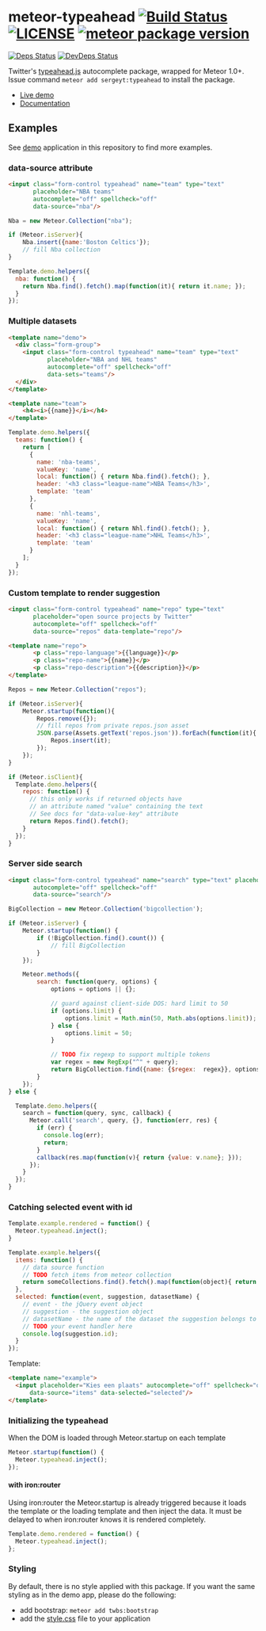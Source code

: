# meteor-typeahead [![Build Status](https://drone.io/github.com/sergeyt/meteor-typeahead/status.png)](https://drone.io/github.com/sergeyt/meteor-typeahead/latest) [![LICENSE](http://img.shields.io/badge/LICENSE-MIT-brightgreen.svg)](http://opensource.org/licenses/MIT) [![meteor package version](http://img.shields.io/badge/atmosphere-0.11.1_2-brightgreen.svg)](https://atmospherejs.com/sergeyt/typeahead)

[![Deps Status](https://david-dm.org/sergeyt/meteor-typeahead.png)](https://david-dm.org/sergeyt/meteor-typeahead)
[![DevDeps Status](https://david-dm.org/sergeyt/meteor-typeahead/dev-status.png)](https://david-dm.org/sergeyt/meteor-typeahead#info=devDependencies)

[th]: http://twitter.github.io/typeahead.js

Twitter's [typeahead.js](http://twitter.github.io/typeahead.js/examples/) autocomplete package, wrapped for Meteor 1.0+. Issue command `meteor add sergeyt:typeahead` to install the package.

* [Live demo](http://typeahead.meteor.com/)
* [Documentation](https://github.com/sergeyt/meteor-typeahead/blob/master/docs.md)

## Examples

See [demo](https://github.com/sergeyt/meteor-typeahead/tree/master/demo) application in this repository to find more examples.

### data-source attribute

```html
<input class="form-control typeahead" name="team" type="text"
       placeholder="NBA teams"
       autocomplete="off" spellcheck="off"
       data-source="nba"/>
```

```javascript
Nba = new Meteor.Collection("nba");

if (Meteor.isServer){
	Nba.insert({name:'Boston Celtics'});
	// fill Nba collection
}

Template.demo.helpers({
  nba: function() {
    return Nba.find().fetch().map(function(it){ return it.name; });
  }
});
```

### Multiple datasets

```html
<template name="demo">
  <div class="form-group">
    <input class="form-control typeahead" name="team" type="text"
           placeholder="NBA and NHL teams"
           autocomplete="off" spellcheck="off"
           data-sets="teams"/>
  </div>
</template>

<template name="team">
	<h4><i>{{name}}</i></h4>
</template>
```

```javascript
Template.demo.helpers({
  teams: function() {
    return [
      {
        name: 'nba-teams',
        valueKey: 'name',
        local: function() { return Nba.find().fetch(); },
        header: '<h3 class="league-name">NBA Teams</h3>',
        template: 'team'
      },
      {
        name: 'nhl-teams',
        valueKey: 'name',
        local: function() { return Nhl.find().fetch(); },
        header: '<h3 class="league-name">NHL Teams</h3>',
        template: 'team'
      }
    ];
  }
});
```

### Custom template to render suggestion

```html
<input class="form-control typeahead" name="repo" type="text"
       placeholder="open source projects by Twitter"
       autocomplete="off" spellcheck="off"
       data-source="repos" data-template="repo"/>

<template name="repo">
       <p class="repo-language">{{language}}</p>
       <p class="repo-name">{{name}}</p>
       <p class="repo-description">{{description}}</p>
</template>
```

```javascript
Repos = new Meteor.Collection("repos");

if (Meteor.isServer){
	Meteor.startup(function(){
		Repos.remove({});
		// fill repos from private repos.json asset
		JSON.parse(Assets.getText('repos.json')).forEach(function(it){
			Repos.insert(it);
		});
	});
}

if (Meteor.isClient){
  Template.demo.helpers({
    repos: function() {
      // this only works if returned objects have
      // an attribute named "value" containing the text
      // See docs for "data-value-key" attribute
      return Repos.find().fetch();
    }
  });
}
```

### Server side search

```html
<input class="form-control typeahead" name="search" type="text" placeholder="Type to query"
       autocomplete="off" spellcheck="off"
       data-source="search"/>
```

```javascript
BigCollection = new Meteor.Collection('bigcollection');

if (Meteor.isServer) {
	Meteor.startup(function() {
		if (!BigCollection.find().count()) {
			// fill BigCollection
		}
	});

	Meteor.methods({
		search: function(query, options) {
			options = options || {};

			// guard against client-side DOS: hard limit to 50
			if (options.limit) {
				options.limit = Math.min(50, Math.abs(options.limit));
			} else {
				options.limit = 50;
			}

			// TODO fix regexp to support multiple tokens
			var regex = new RegExp("^" + query);
			return BigCollection.find({name: {$regex:  regex}}, options).fetch();
		}
	});
} else {

  Template.demo.helpers({
    search = function(query, sync, callback) {
      Meteor.call('search', query, {}, function(err, res) {
        if (err) {
          console.log(err);
          return;
        }
        callback(res.map(function(v){ return {value: v.name}; }));
      });
    }
  });
}
```

### Catching selected event with id

```js
Template.example.rendered = function() {
  Meteor.typeahead.inject();
}

Template.example.helpers({
  items: function() {
    // data source function
    // TODO fetch items from meteor collection
    return someCollections.find().fetch().map(function(object){ return {id: object._id, value: object.value}; });
  },
  selected: function(event, suggestion, datasetName) {
    // event - the jQuery event object
    // suggestion - the suggestion object
    // datasetName - the name of the dataset the suggestion belongs to
    // TODO your event handler here
    console.log(suggestion.id);
  }
});
```

Template:
```html
<template name="example">
  <input placeholder="Kies een plaats" autocomplete="off" spellcheck="off"
      data-source="items" data-selected="selected"/>
</template>
```

### Initializing the typeahead
When the DOM is loaded through Meteor.startup on each template
```javascript
Meteor.startup(function() {
  Meteor.typeahead.inject();
});
```

#### with iron:router
Using iron:router the Meteor.startup is already triggered because it loads the template or the loading template and then inject the data. It must be delayed to when iron:router knows it is rendered completely.

```javascript
Template.demo.rendered = function() {
  Meteor.typeahead.inject();
};
```

### Styling

By default, there is no style applied with this package.
If you want the same styling as in the demo app, please do the following:
- add bootstrap: `meteor add twbs:bootstrap`
- add the [style.css](https://github.com/sergeyt/meteor-typeahead/blob/master/demo/style.css) file to your application
